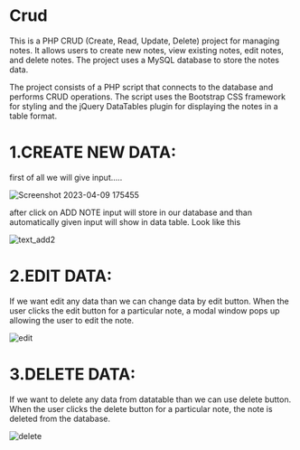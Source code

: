 # Crud 
This is a PHP CRUD (Create, Read, Update, Delete) project for managing notes. It allows users to create new notes, view existing notes, edit notes, and delete notes. The project uses a MySQL database to store the notes data.

The project consists of a PHP script that connects to the database and performs CRUD operations. The script uses the Bootstrap CSS framework for styling and the jQuery DataTables plugin for displaying the notes in a table format.


# 1.CREATE NEW DATA: 
   first of all we will give input.....


![Screenshot 2023-04-09 175455](https://user-images.githubusercontent.com/98024836/230772417-51017a79-a696-4c03-b796-84c6a76c5808.jpg)


after click on ADD NOTE input will store in our database and than automatically given input will show in data table. Look like this


![text_add2](https://user-images.githubusercontent.com/98024836/230773439-7ca0f4b1-0f58-43b8-ac90-9c2afc5108e5.jpg)


# 2.EDIT DATA:
  If we want edit any data than we can change data by edit button. When the user clicks the edit button for a particular note, a modal window pops up allowing the user  to edit the note.
  
  
![edit](https://user-images.githubusercontent.com/98024836/230776030-b2aee2a8-4b92-4430-993a-2e10698dc5fa.jpg)



# 3.DELETE DATA:
  If we want to delete any data from datatable than we can use delete button. When the user clicks the delete button for a particular note, the note is deleted from the database.
  
  
![delete](https://user-images.githubusercontent.com/98024836/230776269-1f6d5003-1932-4d3e-a3ff-4a9c03a43b9f.jpg)




